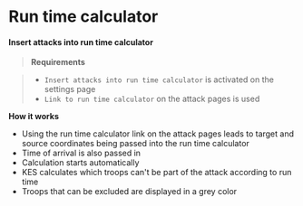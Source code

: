 # Run time calculator

#### Insert attacks into run time calculator

> **Requirements** 

> + `Insert attacks into run time calculator` is activated on the settings page
> + `Link to run time calculator` on the attack pages is used


**How it works**

+ Using the run time calculator link on the attack pages leads to target and source coordinates being passed into the run time calculator
+ Time of arrival is also passed in
+ Calculation starts automatically
+ KES calculates which troops can't be part of the attack according to run time
+ Troops that can be excluded are displayed in a grey color
